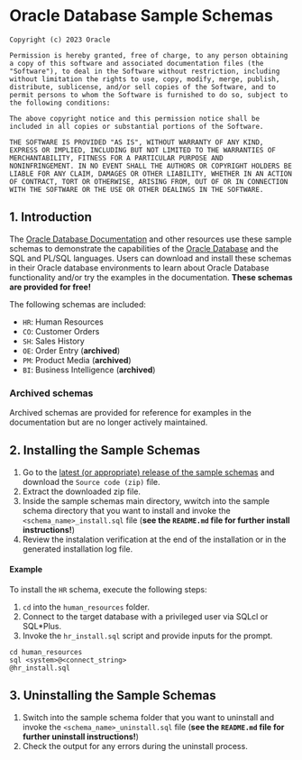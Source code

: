 # Oracle Database Sample Schemas

```
Copyright (c) 2023 Oracle

Permission is hereby granted, free of charge, to any person obtaining
a copy of this software and associated documentation files (the
"Software"), to deal in the Software without restriction, including
without limitation the rights to use, copy, modify, merge, publish,
distribute, sublicense, and/or sell copies of the Software, and to
permit persons to whom the Software is furnished to do so, subject to
the following conditions:

The above copyright notice and this permission notice shall be
included in all copies or substantial portions of the Software.

THE SOFTWARE IS PROVIDED "AS IS", WITHOUT WARRANTY OF ANY KIND,
EXPRESS OR IMPLIED, INCLUDING BUT NOT LIMITED TO THE WARRANTIES OF
MERCHANTABILITY, FITNESS FOR A PARTICULAR PURPOSE AND
NONINFRINGEMENT. IN NO EVENT SHALL THE AUTHORS OR COPYRIGHT HOLDERS BE
LIABLE FOR ANY CLAIM, DAMAGES OR OTHER LIABILITY, WHETHER IN AN ACTION
OF CONTRACT, TORT OR OTHERWISE, ARISING FROM, OUT OF OR IN CONNECTION
WITH THE SOFTWARE OR THE USE OR OTHER DEALINGS IN THE SOFTWARE.
```

## 1. Introduction

The [Oracle Database Documentation](https://docs.oracle.com/en/database/oracle/oracle-database/index.html) and other resources use these sample schemas to demonstrate the capabilities of the [Oracle Database](https://www.oracle.com/database/) and the SQL and PL/SQL languages. Users can download and install these schemas in their Oracle database environments to learn about Oracle Database functionality and/or try the examples in the documentation. **These schemas are provided for free!**

The following schemas are included:

- `HR`: Human Resources
- `CO`: Customer Orders
- `SH`: Sales History
- `OE`: Order Entry (**archived**)
- `PM`: Product Media (**archived**)
- `BI`: Business Intelligence (**archived**)

### Archived schemas

Archived schemas are provided for reference for examples in the documentation but are no longer actively maintained.

## 2. Installing the Sample Schemas

1. Go to the [latest (or appropriate) release of the sample schemas](https://github.com/oracle-samples/db-sample-schemas/releases) and download the `Source code (zip)` file.
2. Extract the downloaded zip file.
3. Inside the sample schemas main directory, wwitch into the sample schema directory that you want to install and invoke the `<schema_name>_install.sql` file (**see the `README.md` file for further install instructions!**)
4. Review the instalation verification at the end of the installation or in the generated installation log file.

#### Example

To install the `HR` schema, execute the following steps:

1. `cd` into the `human_resources` folder.
2. Connect to the target database with a privileged user via SQLcl or SQL*Plus.
3. Invoke the `hr_install.sql` script and provide inputs for the prompt.

```shell
cd human_resources
sql <system>@<connect_string>
@hr_install.sql
```

## 3. Uninstalling the Sample Schemas

1. Switch into the sample schema folder that you want to uninstall and invoke the `<schema_name>_uninstall.sql` file (**see the `README.md` file for further uninstall instructions!**)
2. Check the output for any errors during the uninstall process.